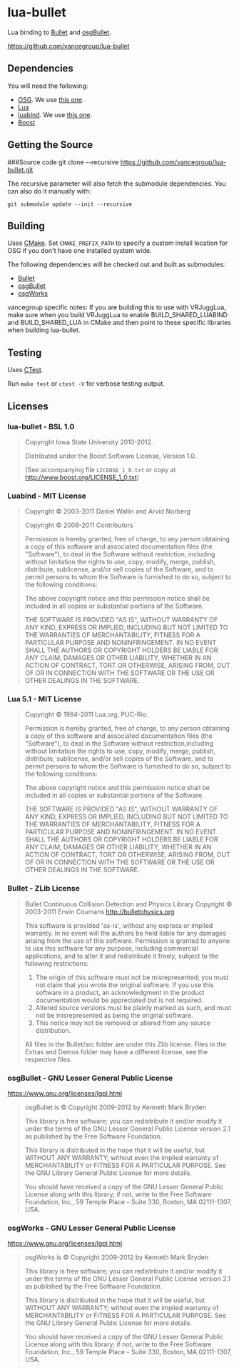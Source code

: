 lua-bullet
==========

Lua binding to [Bullet](http://bulletphysics.org) and [osgBullet](https://code.google.com/p/osgbullet/).

https://github.com/vancegroup/lua-bullet


Dependencies
------------------

You will need the following:

* [OSG](http://www.openscenegraph.org/).  We use [this one](https://github.com/rpavlik/osg).
* [Lua](http://www.lua.org/)
* [luabind](http://www.rasterbar.com/products/luabind.html).  We use [this one](https://github.com/rpavlik/luabind).
* [Boost](http://www.boost.org/)



Getting the Source
------------------

###Source code
    git clone --recursive https://github.com/vancegroup/lua-bullet.git
    
The recursive parameter will also fetch the submodule dependencies.  You can also do it manually with:

    git submodule update --init --recursive

Building
------------------

Uses [CMake](http://www.cmake.org).  Set `CMAKE_PREFIX_PATH` to specify a custom install location for OSG if you
don't have one installed system wide.

The following dependencies will be checked out and built as submodules:

* [Bullet](http://bulletphysics.org)
* [osgBullet](https://code.google.com/p/osgbullet/)
* [osgWorks](https://code.google.com/p/osgworks/)

vancegroup specific notes: If you are building this to use with VRJuggLua, make sure when you build VRJuggLua to enable BUILD_SHARED_LUABIND and BUILD_SHARED_LUA in CMake and then point to these specific libraries when building lua-bullet.

Testing
------------------

Uses [CTest](http://cmake.org/Wiki/CMake/Testing_With_CTest).

Run `make test` or `ctest -V` for verbose testing output.


Licenses
--------

### lua-bullet - BSL 1.0
> Copyright Iowa State University 2010-2012.
>
> Distributed under the Boost Software License, Version 1.0.
>
> (See accompanying file `LICENSE_1_0.txt` or copy at
> <http://www.boost.org/LICENSE_1_0.txt>)

### Luabind - MIT License

> Copyright &copy; 2003-2011 Daniel Wallin and Arvid Norberg
>
> Copyright &copy; 2008-2011 Contributors
>
> Permission is hereby granted, free of charge, to any person obtaining a
> copy of this software and associated documentation files (the "Software"),
> to deal in the Software without restriction, including without limitation
> the rights to use, copy, modify, merge, publish, distribute, sublicense,
> and/or sell copies of the Software, and to permit persons to whom the
> Software is furnished to do so, subject to the following conditions:
>
> The above copyright notice and this permission notice shall be included
> in all copies or substantial portions of the Software.
>
> THE SOFTWARE IS PROVIDED "AS IS", WITHOUT WARRANTY OF
> ANY KIND, EXPRESS OR IMPLIED, INCLUDING BUT NOT LIMITED
> TO THE WARRANTIES OF MERCHANTABILITY, FITNESS FOR A
> PARTICULAR PURPOSE AND NONINFRINGEMENT. IN NO EVENT
> SHALL THE AUTHORS OR COPYRIGHT HOLDERS BE LIABLE FOR
> ANY CLAIM, DAMAGES OR OTHER LIABILITY, WHETHER IN AN
> ACTION OF CONTRACT, TORT OR OTHERWISE, ARISING FROM,
> OUT OF OR IN CONNECTION WITH THE SOFTWARE OR THE USE
> OR OTHER DEALINGS IN THE SOFTWARE.

### Lua 5.1 - MIT License

> Copyright &copy; 1994-2011 Lua.org, PUC-Rio.
>
> Permission is hereby granted, free of charge, to any person obtaining
> a copy of this software and associated documentation files (the
> "Software"), to deal in the Software without restriction,including
> without limitation the rights to use, copy, modify, merge, publish,
> distribute, sublicense, and/or sell copies of the Software, and to
> permit persons to whom the Software is furnished to do so, subject to
> the following conditions:
>
> The above copyright notice and this permission notice shall be included
> in all copies or substantial portions of the Software.
>
> THE SOFTWARE IS PROVIDED "AS IS", WITHOUT WARRANTY OF ANY KIND, EXPRESS
> OR IMPLIED, INCLUDING BUT NOT LIMITED TO THE WARRANTIES OF
> MERCHANTABILITY, FITNESS FOR A PARTICULAR PURPOSE AND NONINFRINGEMENT.
> IN NO EVENT SHALL THE AUTHORS OR COPYRIGHT HOLDERS BE LIABLE FOR ANY
> CLAIM, DAMAGES OR OTHER LIABILITY, WHETHER IN AN ACTION OF CONTRACT,
> TORT OR OTHERWISE, ARISING FROM, OUT OF OR IN CONNECTION WITH THE
> SOFTWARE OR THE USE OR OTHER DEALINGS IN THE SOFTWARE.

### Bullet - ZLib License

> Bullet Continuous Collision Detection and Physics Library
> Copyright &copy; 2003-2011 Erwin Coumans  http://bulletphysics.org
>
> This software is provided 'as-is', without any express or implied warranty.
> In no event will the authors be held liable for any damages arising from the use of this software.
> Permission is granted to anyone to use this software for any purpose,
> including commercial applications, and to alter it and redistribute it freely,
> subject to the following restrictions:
>
> 1. The origin of this software must not be misrepresented; you must not claim that you wrote the original software. If you use this software in a product, an acknowledgment in the product documentation would be appreciated but is not required.
> 2. Altered source versions must be plainly marked as such, and must not be misrepresented as being the original software.
> 3. This notice may not be removed or altered from any source distribution.
>
> All files in the Bullet/src folder are under this Zlib license.
> Files in the Extras and Demos folder may have a different license, see the respective files.

### osgBullet - GNU Lesser General Public License

https://www.gnu.org/licenses/lgpl.html

> osgBullet is &copy; Copyright 2009-2012 by Kenneth Mark Bryden
>
> This library is free software; you can redistribute it and/or
> modify it under the terms of the GNU Lesser General Public
> License version 2.1 as published by the Free Software Foundation.
>
> This library is distributed in the hope that it will be useful,
> but WITHOUT ANY WARRANTY; without even the implied warranty of
> MERCHANTABILITY or FITNESS FOR A PARTICULAR PURPOSE.  See the GNU
> Library General Public License for more details.
>
> You should have received a copy of the GNU Lesser General Public
> License along with this library; if not, write to the
> Free Software Foundation, Inc., 59 Temple Place - Suite 330,
> Boston, MA 02111-1307, USA.

### osgWorks - GNU Lesser General Public License

https://www.gnu.org/licenses/lgpl.html

> osgWorks is &copy; Copyright 2009-2012 by Kenneth Mark Bryden
>
> This library is free software; you can redistribute it and/or
> modify it under the terms of the GNU Lesser General Public
> License version 2.1 as published by the Free Software Foundation.
>
> This library is distributed in the hope that it will be useful,
> but WITHOUT ANY WARRANTY; without even the implied warranty of
> MERCHANTABILITY or FITNESS FOR A PARTICULAR PURPOSE.  See the GNU
> Library General Public License for more details.
>
> You should have received a copy of the GNU Lesser General Public
> License along with this library; if not, write to the
> Free Software Foundation, Inc., 59 Temple Place - Suite 330,
> Boston, MA 02111-1307, USA.
